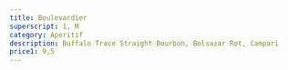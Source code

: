 ```yaml
---
title: Boulevardier
superscript: 1, M
category: Aperitif
description: Buffalo Trace Straight Bourbon, Belsazar Rot, Campari
price1: 9,5
---
```

